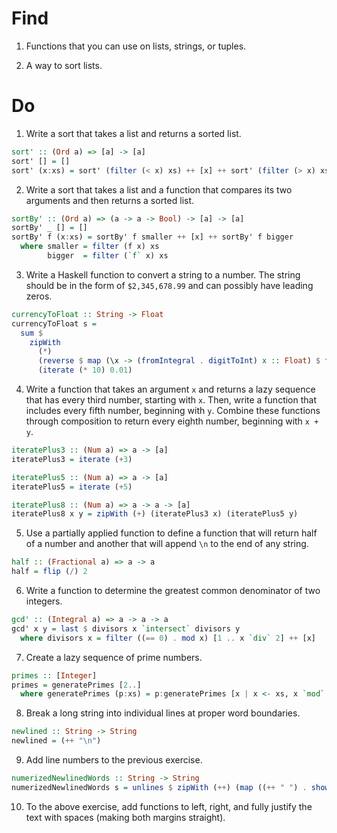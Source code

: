 # Find

1. Functions that you can use on lists, strings, or tuples.

2. A way to sort lists.

# Do

1. Write a sort that takes a list and returns a sorted list.

  ```Haskell
  sort' :: (Ord a) => [a] -> [a]
  sort' [] = []
  sort' (x:xs) = sort' (filter (< x) xs) ++ [x] ++ sort' (filter (> x) xs)
  ```

2. Write a sort that takes a list and a function that compares its two arguments
and then returns a sorted list.

  ```Haskell
  sortBy' :: (Ord a) => (a -> a -> Bool) -> [a] -> [a]
  sortBy' _ [] = []
  sortBy' f (x:xs) = sortBy' f smaller ++ [x] ++ sortBy' f bigger
    where smaller = filter (f x) xs
          bigger  = filter (`f` x) xs
  ```

3. Write a Haskell function to convert a string to a number. The string should
be in the form of `$2,345,678.99` and can possibly have leading zeros.

  ```Haskell
  currencyToFloat :: String -> Float
  currencyToFloat s =
    sum $
      zipWith
        (*)
        (reverse $ map (\x -> (fromIntegral . digitToInt) x :: Float) $ filter isDigit s)
        (iterate (* 10) 0.01)
  ```

4. Write a function that takes an argument `x` and returns a lazy sequence that
has every third number, starting with `x`. Then, write a function that includes
every fifth number, beginning with `y`. Combine these functions through
composition to return every eighth number, beginning with `x + y`.

  ```Haskell
  iteratePlus3 :: (Num a) => a -> [a]
  iteratePlus3 = iterate (+3)

  iteratePlus5 :: (Num a) => a -> [a]
  iteratePlus5 = iterate (+5)

  iteratePlus8 :: (Num a) => a -> a -> [a]
  iteratePlus8 x y = zipWith (+) (iteratePlus3 x) (iteratePlus5 y)
  ```

5. Use a partially applied function to define a function that will return half
of a number and another that will append `\n` to the end of any string.

  ```Haskell
  half :: (Fractional a) => a -> a
  half = flip (/) 2
  ```

6. Write a function to determine the greatest common denominator of two
integers.

  ```Haskell
  gcd' :: (Integral a) => a -> a -> a
  gcd' x y = last $ divisors x `intersect` divisors y
    where divisors x = filter ((== 0) . mod x) [1 .. x `div` 2] ++ [x]
  ```

7. Create a lazy sequence of prime numbers.

  ```Haskell
  primes :: [Integer]
  primes = generatePrimes [2..]
    where generatePrimes (p:xs) = p:generatePrimes [x | x <- xs, x `mod` p > 0]
  ```

8. Break a long string into individual lines at proper word boundaries.

  ```Haskell
  newlined :: String -> String
  newlined = (++ "\n")
  ```

9. Add line numbers to the previous exercise.

  ```Haskell
  numerizedNewlinedWords :: String -> String
  numerizedNewlinedWords s = unlines $ zipWith (++) (map ((++ " ") . show) [1..]) (words s)
  ```

10. To the above exercise, add functions to left, right, and fully justify the
text with spaces (making both margins straight).

  ```Haskell
  ```
